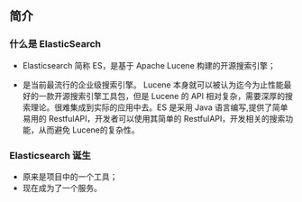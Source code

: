 ## 简介

### 什么是 ElasticSearch

+ Elasticsearch 简称 ES，是基于 Apache Lucene 构建的开源搜索引擎；

+ 是当前最流行的企业级搜索引擎。 Lucene 本身就可以被认为迄今为止性能最好的一款开源搜索引擎工具包，但是 Lucene 的 API 相对复杂，需要深厚的搜索理论。很难集成到实际的应用中去。ES 是采用 Java 语言编写,提供了简单易用的 RestfulAPI，开发者可以使用其简单的 RestfulAPI，开发相关的搜索功能，从而避免 Lucene的复杂性。

### Elasticsearch 诞生

+ 原来是项目中的一个工具；
+ 现在成为了一个服务。